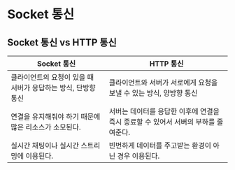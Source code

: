 # Socket 통신

## Socket 통신 vs HTTP 통신

| Socket 통신                                                   | HTTP 통신                                                                          |
| ------------------------------------------------------------- | ---------------------------------------------------------------------------------- |
| 클라이언트의 요청이 있을 때 서버가 응답하는 방식, 단방향 통신 | 클라이언트와 서버가 서로에게 요청을 보낼 수 있는 방식, 양방향 통신                 |
| 연결을 유지해줘야 하기 때문에 많은 리소스가 소모된다.         | 서버는 데이터를 응답한 이후에 연결을 즉시 종료할 수 있어서 서버의 부하를 줄여준다. |
| 실시간 채팅이나 실시간 스트리밍에 이용된다.                   | 빈번하게 데이터를 주고받는 환경이 아닌 경우 이용된다.                              |
